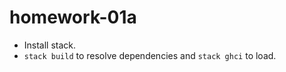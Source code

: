 # homework-01a

- Install stack. 
- ```stack build``` to resolve dependencies and ```stack ghci``` to load.
